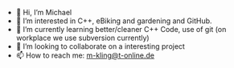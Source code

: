 - 👋 Hi, I’m Michael  
- 👀 I’m interested in C++, eBiking and gardening and GitHub.
- 🌱 I’m currently learning better/cleaner C++ Code, use of git (on workplace we use subversion currently)
- 💞️ I’m looking to collaborate on a interesting project
- 📫 How to reach me: m-kling@t-online.de

<!---
miklit02/miklit02 is a ✨ special ✨ repository because its `README.md` (this file) appears on your GitHub profile.
You can click the Preview link to take a look at your changes.
--->
